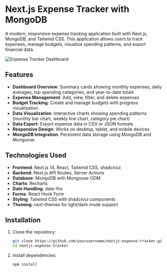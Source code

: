 # Next.js Expense Tracker with MongoDB

A modern, responsive expense tracking application built with Next.js, MongoDB, and Tailwind CSS. This application allows users to track expenses, manage budgets, visualize spending patterns, and export financial data.

![Expense Tracker Dashboard](https://i.imgur.com/placeholder.jpg)

## Features

- **Dashboard Overview**: Summary cards showing monthly expenses, daily averages, top spending categories, and year-to-date totals
- **Expense Management**: Add, view, filter, and delete expenses
- **Budget Tracking**: Create and manage budgets with progress visualization
- **Data Visualization**: Interactive charts showing spending patterns (monthly bar chart, weekly line chart, category pie chart)
- **Data Export**: Export expense data in CSV or JSON formats
- **Responsive Design**: Works on desktop, tablet, and mobile devices
- **MongoDB Integration**: Persistent data storage using MongoDB and Mongoose

## Technologies Used

- **Frontend**: Next.js 14, React, Tailwind CSS, shadcn/ui
- **Backend**: Next.js API Routes, Server Actions
- **Database**: MongoDB with Mongoose ODM
- **Charts**: Recharts
- **Date Handling**: date-fns
- **Forms**: React Hook Form
- **Styling**: Tailwind CSS with shadcn/ui components
- **Theming**: next-themes for light/dark mode support

## Installation

1. Clone the repository:
   ```bash
   git clone https://github.com/yourusername/nextjs-expense-tracker.git
   cd nextjs-expense-tracker
2. Install dependencies:
   ```bash
   npm install
  
